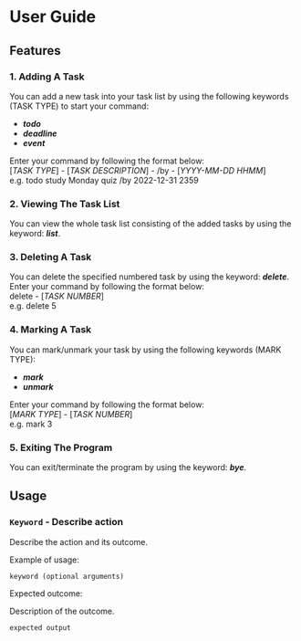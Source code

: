 # User Guide

## Features 

### 1. Adding A Task

You can add a new task into your task list by using the following 
keywords (TASK TYPE) to start your command:
- _**todo**_
- _**deadline**_
- _**event**_

Enter your command by following the format below:
<br>
[_TASK TYPE_] - [_TASK DESCRIPTION_] - /by - [_YYYY-MM-DD HHMM_]
<br>
e.g. todo study Monday quiz /by 2022-12-31 2359


### 2. Viewing The Task List

You can view the whole task list consisting of the added tasks
by using the keyword: **_list_**.


### 3. Deleting A Task

You can delete the specified numbered task by using the keyword: **_delete_**.
<br>
Enter your command by following the format below:
<br>
delete - [_TASK NUMBER_]
<br>
e.g. delete 5

### 4. Marking A Task

You can mark/unmark your task by using the following keywords (MARK TYPE):
- _**mark**_
- _**unmark**_

Enter your command by following the format below:
<br>
[_MARK TYPE_] - [_TASK NUMBER_]
<br>
e.g. mark 3

### 5. Exiting The Program

You can exit/terminate the program by using the keyword: **_bye_**.


## Usage

### `Keyword` - Describe action

Describe the action and its outcome.

Example of usage: 

`keyword (optional arguments)`

Expected outcome:

Description of the outcome.

```
expected output
```
